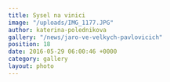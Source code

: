 ```yaml
---
title: Sysel na vinici
image: "/uploads/IMG_1177.JPG"
author: katerina-polednikova
gallery: "/news/jaro-ve-velkych-pavlovicich"
position: 18
date: 2016-05-29 06:00:46 +0000
category: gallery
layout: photo
---
```

